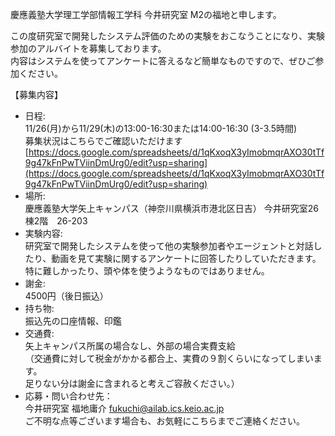 慶應義塾大学理工学部情報工学科 今井研究室 M2の福地と申します。

この度研究室で開発したシステム評価のための実験をおこなうことになり、実験参加のアルバイトを募集しております。  
内容はシステムを使ってアンケートに答えるなど簡単なものですので、ぜひご参加ください。

【募集内容】
* 日程:  
11/26(月)から11/29(木)の13:00-16:30または14:00-16:30 (3-3.5時間)  
募集状況はこちらでご確認いただけます  
[https://docs.google.com/spreadsheets/d/1qKxoqX3yImobmqrAXO30tTf9g47kFnPwTViinDmUrg0/edit?usp=sharing](https://docs.google.com/spreadsheets/d/1qKxoqX3yImobmqrAXO30tTf9g47kFnPwTViinDmUrg0/edit?usp=sharing)  
* 場所:  
慶應義塾大学矢上キャンパス（神奈川県横浜市港北区日吉）
今井研究室26棟2階　26-203
* 実験内容:  
研究室で開発したシステムを使って他の実験参加者やエージェントと対話したり、動画を見て実験に関するアンケートに回答したりしていただきます。  
特に難しかったり、頭や体を使うようなものではありません。
* 謝金:  
4500円（後日振込）
* 持ち物:  
振込先の口座情報、印鑑
* 交通費:  
矢上キャンパス所属の場合なし、外部の場合実費支給  
（交通費に対して税金がかかる都合上、実費の９割くらいになってしまいます。  
足りない分は謝金に含まれると考えご容赦ください。）
* 応募・問い合わせ先：  
今井研究室 福地庸介 [fukuchi@ailab.ics.keio.ac.jp](mailto:fukuchi@ailab.ics.keio.ac.jp)  
ご不明な点等ございます場合も、お気軽にこちらまでご連絡ください。
